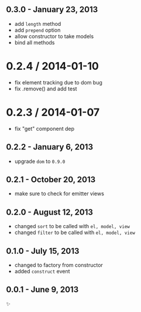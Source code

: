 
0.3.0 - January 23, 2013
------------------------
* add `length` method
* add `prepend` option
* allow constructor to take models
* bind all methods

0.2.4 / 2014-01-10
==================

 * fix element tracking due to dom bug
 * fix .remove() and add test

0.2.3 / 2014-01-07
==================

 * fix "get" component dep

0.2.2 - January 6, 2013
-----------------------
* upgrade `dom` to `0.9.0`

0.2.1 - October 20, 2013
------------------------
* make sure to check for emitter views

0.2.0 - August 12, 2013
-----------------------
* changed `sort` to be called with `el, model, view`
* changed `filter` to be called with `el, model, view`

0.1.0 - July 15, 2013
---------------------
* changed to factory from constructor
* added `construct` event

0.0.1 - June 9, 2013
--------------------
:sparkles:
